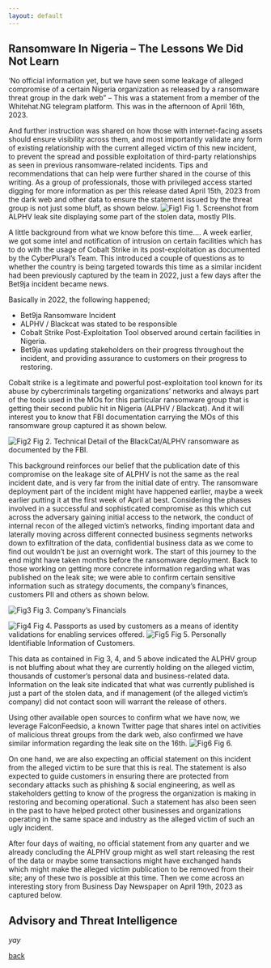 ```yaml
---
layout: default
---
```


## Ransomware In Nigeria – The Lessons We Did Not Learn

‘No official information yet, but we have seen some leakage of alleged compromise of a certain Nigeria organization as released by a ransomware threat group in the dark web” – This was a statement from a member of the Whitehat.NG telegram platform. This was in the afternoon of April 16th, 2023. 

And further instruction was shared on how those with internet-facing assets should ensure visibility across them, and most importantly validate any form of existing relationship with the current alleged victim of this new incident, to prevent the spread and possible exploitation of third-party relationships as seen in previous ransomware-related incidents. Tips and recommendations that can help were further shared in the course of this writing.
As a group of professionals, those with privileged access started digging for more information as per this release dated April 15th, 2023 from the dark web and other data to ensure the statement issued by the threat group is not just some bluff, as shown below.
![Fig1](https://raw.githubusercontent.com/passwordng/hacker/master/assets/images/fig1.jpg)
Fig 1. Screenshot from ALPHV leak site displaying some part of the stolen data, mostly PIIs.

A little background from what we know before this time….
A week earlier, we got some intel and notification of intrusion on certain facilities which has to do with the usage of Cobalt Strike in its post-exploitation as documented by the CyberPlural’s Team. This introduced a couple of questions as to whether the country is being targeted towards this time as a similar incident had been previously captured by the team in 2022, just a few days after the Bet9ja incident became news. 

Basically in 2022, the following happened;
-	Bet9ja Ransomware Incident 
-	ALPHV / Blackcat was stated to be responsible
-	Cobalt Strike Post-Exploitation Tool observed around certain facilities in Nigeria. 
- Bet9ja was updating stakeholders on their progress throughout the incident, and providing assurance to customers on their progress to restoring.

Cobalt strike is a legitimate and powerful post-exploitation tool known for its abuse by cybercriminals targeting organizations’ networks and always part of the tools used in the MOs for this particular ransomware group that is getting their second public hit in Nigeria (ALPHV / Blackcat). And it will interest you to know that FBI documentation carrying the MOs of this ransomware group captured it as shown below.

![Fig2](https://raw.githubusercontent.com/passwordng/hacker/master/assets/images/fig2.jpg)
Fig 2.  Technical Detail of the BlackCat/ALPHV ransomware as documented by the FBI.

This background reinforces our belief that the publication date of this compromise on the leakage site of ALPHV is not the same as the real incident date, and is very far from the initial date of entry. The ransomware deployment part of the incident might have happened earlier, maybe a week earlier putting it at the first week of April at best. Considering the phases involved in a successful and sophisticated compromise as this which cut across the adversary gaining initial access to the network, the conduct of internal recon of the alleged victim’s networks, finding important data and laterally moving across different connected business segments networks down to exfiltration of the data, confidential business data as we come to find out wouldn’t be just an overnight work. The start of this journey to the end might have taken months before the ransomware deployment.
Back to those working on getting more concrete information regarding what was published on the leak site; we were able to confirm certain sensitive information such as strategy documents, the company’s finances, customers PII and others as shown below. 

![Fig3](https://raw.githubusercontent.com/passwordng/hacker/master/assets/images/fig3.jpg)
Fig 3. Company’s Financials

![Fig4](https://raw.githubusercontent.com/passwordng/hacker/master/assets/images/fig4.jpg)
Fig 4. Passports as used by customers as a means of identity validations for enabling services offered.
![Fig5](https://raw.githubusercontent.com/passwordng/hacker/master/assets/images/fig5.png)
Fig 5. Personally Identifiable Information of Customers.

This data as contained in Fig 3, 4, and 5 above indicated the ALPHV group is not bluffing about what they are currently holding on the alleged victim, thousands of customer’s personal data and business-related data. Information on the leak site indicated that what was currently published is just a part of the stolen data, and if management (of the alleged victim’s company) did not contact soon will warrant the release of others.

Using other available open sources to confirm what we have now, we leverage FalconFeedsio, a known Twitter page that shares intel on activities of malicious threat groups from the dark web, also confirmed we have similar information regarding the leak site on the 16th.
![Fig6](https://raw.githubusercontent.com/passwordng/hacker/master/assets/images/fig6.png)
Fig 6.

On one hand, we are also expecting an official statement on this incident from the alleged victim to be sure that this is real. The statement is also expected to guide customers in ensuring there are protected from secondary attacks such as phishing & social engineering, as well as stakeholders getting to know of the progress the organization is making in restoring and becoming operational. Such a statement has also been seen in the past to have helped protect other businesses and organizations operating in the same space and industry as the alleged victim of such an ugly incident.

After four days of waiting, no official statement from any quarter and we already concluding the ALPHV group might as well start releasing the rest of the data or maybe some transactions might have exchanged hands which might make the alleged victim publication to be removed from their site; any of these two is possible at this time.  Then we come across an interesting story from Business Day Newspaper on April 19th, 2023 as captured below.


## Advisory and Threat Intelligence

_yay_

[back](./)
